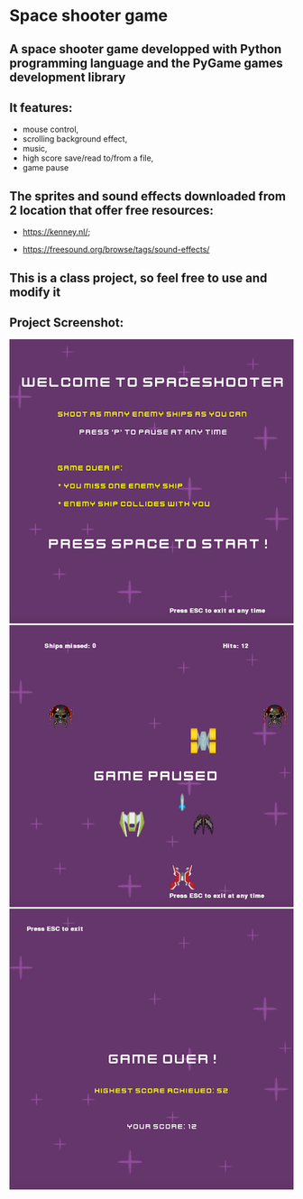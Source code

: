 # Space shooter game
## A space shooter game developped with Python programming language and the PyGame games development library

## It features:
* mouse control,
* scrolling background effect,
* music,
* high score save/read to/from a file,
* game pause

## The sprites and sound effects downloaded from 2 location that offer free resources:

* https://kenney.nl/;

* https://freesound.org/browse/tags/sound-effects/

## This is a class project, so feel free to use and modify it

## Project Screenshot:
![front menu](/images/spaceshooter1.png "project screenshot")
![main game](/images/spaceshooter2.png "project screenshot")
![game over](/images/spaceshooter3.png "project screenshot")


